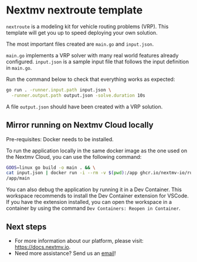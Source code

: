 # Nextmv nextroute template

`nextroute` is a modeling kit for vehicle routing problems (VRP). This template
will get you up to speed deploying your own solution.

The most important files created are `main.go` and `input.json`.

`main.go` implements a VRP solver with many real world features already
configured. `input.json` is a sample input file that follows the input
definition in `main.go`.

Run the command below to check that everything works as expected:

```bash
go run . -runner.input.path input.json \
  -runner.output.path output.json -solve.duration 10s
```

A file `output.json` should have been created with a VRP solution.

## Mirror running on Nextmv Cloud locally

Pre-requisites: Docker needs to be installed.

To run the application locally in the same docker image as the one used on the
Nextmv Cloud, you can use the following command:

```bash
GOOS=linux go build -o main . && \
cat input.json | docker run -i --rm -v $(pwd):/app ghcr.io/nextmv-io/runtime/default:latest \
/app/main
```

You can also debug the application by running it in a Dev Container. This
workspace recommends to install the Dev Container extension for VSCode. If you
have the extension installed, you can open the workspace in a container by using
the command `Dev Containers: Reopen in Container`.

## Next steps

* For more information about our platform, please visit: <https://docs.nextmv.io>.
* Need more assistance? Send us an [email](mailto:support@nextmv.io)!
